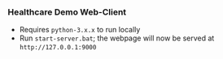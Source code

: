 ### **Healthcare Demo Web-Client**

- Requires `python-3.x.x` to run locally
- Run `start-server.bat`; the webpage will now be served at `http://127.0.0.1:9000`
